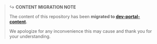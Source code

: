 > ↪️ **CONTENT MIGRATION NOTE**
>
> The content of this repository has been **migrated to [dev-portal-content](https://github.com/vtexdocs/dev-portal-content).**
>
> We apologize for any inconvenience this may cause and thank you for your understanding.
